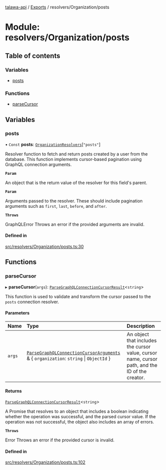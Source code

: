 [talawa-api](../README.md) / [Exports](../modules.md) / resolvers/Organization/posts

# Module: resolvers/Organization/posts

## Table of contents

### Variables

- [posts](resolvers_Organization_posts.md#posts)

### Functions

- [parseCursor](resolvers_Organization_posts.md#parsecursor)

## Variables

### posts

• `Const` **posts**: [`OrganizationResolvers`](types_generatedGraphQLTypes.md#organizationresolvers)[``"posts"``]

Resolver function to fetch and return posts created by a user from the database.
This function implements cursor-based pagination using GraphQL connection arguments.

**`Param`**

An object that is the return value of the resolver for this field's parent.

**`Param`**

Arguments passed to the resolver. These should include pagination arguments such as `first`, `last`, `before`, and `after`.

**`Throws`**

GraphQLError Throws an error if the provided arguments are invalid.

#### Defined in

[src/resolvers/Organization/posts.ts:30](https://github.com/PalisadoesFoundation/talawa-api/blob/708df7e/src/resolvers/Organization/posts.ts#L30)

## Functions

### parseCursor

▸ **parseCursor**(`args`): [`ParseGraphQLConnectionCursorResult`](utilities_graphQLConnection_parseGraphQLConnectionArguments.md#parsegraphqlconnectioncursorresult)\<`string`\>

This function is used to validate and transform the cursor passed to the `posts` connection resolver.

#### Parameters

| Name | Type | Description |
| :------ | :------ | :------ |
| `args` | [`ParseGraphQLConnectionCursorArguments`](utilities_graphQLConnection_parseGraphQLConnectionArguments.md#parsegraphqlconnectioncursorarguments) & \{ `organization`: `string` \| `ObjectId`  \} | An object that includes the cursor value, cursor name, cursor path, and the ID of the creator. |

#### Returns

[`ParseGraphQLConnectionCursorResult`](utilities_graphQLConnection_parseGraphQLConnectionArguments.md#parsegraphqlconnectioncursorresult)\<`string`\>

A Promise that resolves to an object that includes a boolean indicating whether the operation was successful, and the parsed cursor value. If the operation was not successful, the object also includes an array of errors.

**`Throws`**

Error Throws an error if the provided cursor is invalid.

#### Defined in

[src/resolvers/Organization/posts.ts:102](https://github.com/PalisadoesFoundation/talawa-api/blob/708df7e/src/resolvers/Organization/posts.ts#L102)
